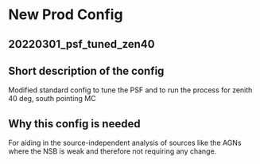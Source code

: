 # New Prod Config 

## 20220301_psf_tuned_zen40

## Short description of the config

Modified standard config to tune the PSF and to run the process for zenith 40 deg, south pointing MC

## Why this config is needed 

For aiding in the source-independent analysis of sources like the AGNs where the NSB is weak and therefore not requiring any change.
